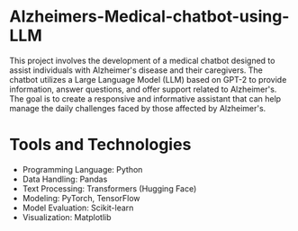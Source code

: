 # Alzheimers-Medical-chatbot-using-LLM

This project involves the development of a medical chatbot designed to assist individuals with Alzheimer's disease and their caregivers. The chatbot utilizes a Large Language Model (LLM) based on GPT-2 to provide information, answer questions, and offer support related to Alzheimer's. The goal is to create a responsive and informative assistant that can help manage the daily challenges faced by those affected by Alzheimer's.

# Tools and Technologies
- Programming Language: Python
- Data Handling: Pandas
- Text Processing: Transformers (Hugging Face)
- Modeling: PyTorch, TensorFlow
- Model Evaluation: Scikit-learn
- Visualization: Matplotlib
